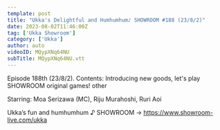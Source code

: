 ```yaml
---
template: post
title: "Ukka's Delightful and Humhumhum♪ SHOWROOM #188 (23/8/2)"
date: 2023-08-02T11:46:00Z
tag: ['Ukka Showroom']
category: ['Ukka']
author: auto 
videoID: MQypXNq64NU
subTitle: MQypXNq64NU.vtt
---
```

Episode 188th (23/8/2). Contents: Introducing new goods, let's play SHOWROOM original games! other 

Starring: Moa Serizawa (MC), Riju Murahoshi, Ruri Aoi

Ukka’s fun and humhumhum ♪ SHOWROOM → https://www.showroom-live.com/ukka